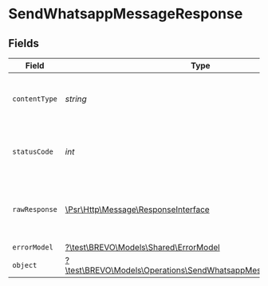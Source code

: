 # SendWhatsappMessageResponse


## Fields

| Field                                                                                                                        | Type                                                                                                                         | Required                                                                                                                     | Description                                                                                                                  |
| ---------------------------------------------------------------------------------------------------------------------------- | ---------------------------------------------------------------------------------------------------------------------------- | ---------------------------------------------------------------------------------------------------------------------------- | ---------------------------------------------------------------------------------------------------------------------------- |
| `contentType`                                                                                                                | *string*                                                                                                                     | :heavy_check_mark:                                                                                                           | HTTP response content type for this operation                                                                                |
| `statusCode`                                                                                                                 | *int*                                                                                                                        | :heavy_check_mark:                                                                                                           | HTTP response status code for this operation                                                                                 |
| `rawResponse`                                                                                                                | [\Psr\Http\Message\ResponseInterface](https://www.php-fig.org/psr/psr-7/#33-psrhttpmessageresponseinterface)                 | :heavy_minus_sign:                                                                                                           | Raw HTTP response; suitable for custom response parsing                                                                      |
| `errorModel`                                                                                                                 | [?\test\BREVO\Models\Shared\ErrorModel](../../models/shared/ErrorModel.md)                                                   | :heavy_minus_sign:                                                                                                           | bad request                                                                                                                  |
| `object`                                                                                                                     | [?\test\BREVO\Models\Operations\SendWhatsappMessageResponseBody](../../models/operations/SendWhatsappMessageResponseBody.md) | :heavy_minus_sign:                                                                                                           | successfully created                                                                                                         |